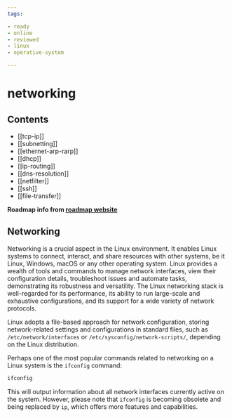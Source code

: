 ```yaml
---
tags:

- ready
- online
- reviewed
- linux
- operative-system

---
```


# networking

## Contents

- [[tcp-ip]]
- [[subnetting]]
- [[ethernet-arp-rarp]]
- [[dhcp]]
- [[ip-routing]]
- [[dns-resolution]]
- [[netfilter]]
- [[ssh]]
- [[file-transfer]]

__Roadmap info from [roadmap website](https://roadmap.sh/linux/networking)__

## Networking

Networking is a crucial aspect in the Linux environment. It enables Linux systems to connect, interact, and share resources with other systems, be it Linux, Windows, macOS or any other operating system. Linux provides a wealth of tools and commands to manage network interfaces, view their configuration details, troubleshoot issues and automate tasks, demonstrating its robustness and versatility. The Linux networking stack is well-regarded for its performance, its ability to run large-scale and exhaustive configurations, and its support for a wide variety of network protocols.

Linux adopts a file-based approach for network configuration, storing network-related settings and configurations in standard files, such as `/etc/network/interfaces` or `/etc/sysconfig/network-scripts/`, depending on the Linux distribution.

Perhaps one of the most popular commands related to networking on a Linux system is the `ifconfig` command:

```bash
ifconfig
```

This will output information about all network interfaces currently active on the system. However, please note that `ifconfig` is becoming obsolete and being replaced by `ip`, which offers more features and capabilities.
